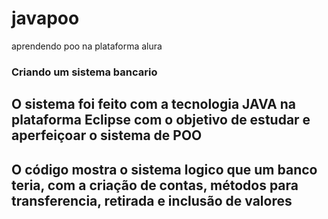 # javapoo
 aprendendo poo na plataforma alura

### Criando um sistema bancario
## O sistema foi feito com a tecnologia JAVA na plataforma Eclipse com o objetivo de estudar e aperfeiçoar o sistema de POO
## O código mostra o sistema logico que um banco teria, com a criação de contas, métodos para transferencia, retirada e inclusão de valores
